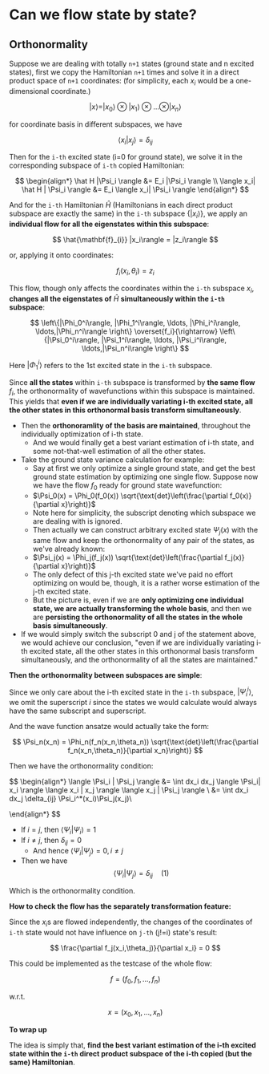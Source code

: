 # Can we flow state by state?

## Orthonormality

Suppose we are dealing with totally `n+1` states (ground state
and n excited states), first we
copy the Hamiltonian `n+1` times and solve it in a
direct product space of `n+1` coordinates: (for simplicity, each $x_i$ would be a one-dimensional coordinate.)

$$
|x\rangle = |x_0\rangle \otimes |x_1\rangle \otimes \ldots \otimes |x_n\rangle
$$

for coordinate basis in different subspaces, we have

$$
\langle x_i|x_j \rangle = \delta_{ij}
$$

Then for the `i-th` excited state (i=0 for ground state), we 
solve it in the corresponding subspace of `i-th` copied Hamiltonian:

$$
\begin{align*}
    \hat H |\Psi_i \rangle &= E_i |\Psi_i \rangle \\
    \langle x_i| \hat H | \Psi_i \rangle &= E_i \langle x_i| \Psi_i \rangle
\end{align*}
$$

And for the `i-th` Hamiltonian $\hat H$ (Hamiltonians in each direct
product subspace are exactly the same) in the `i-th` subspace $\left\{|x_i\rangle\right\}$, we apply an **individual flow for all the
eigenstates within this subspace**:

$$
\hat{\mathbf{f}_{i}} |x_i\rangle = |z_i\rangle
$$

or, applying it onto coordinates:

$$
f_i(x_i,\theta_i) = z_i
$$

This flow, though only affects the coordinates within the
`i-th` subspace $x_i$, **changes all the eigenstates
of** $\hat H$ **simultaneously within the `i-th` subspace**:

$$
\left\{|\Phi_0^i\rangle, |\Phi_1^i\rangle, \ldots, |\Phi_i^i\rangle, \ldots,|\Phi_n^i\rangle \right\} \overset{f_i}{\rightarrow}
\left\{|\Psi_0^i\rangle, |\Psi_1^i\rangle, \ldots, |\Psi_i^i\rangle, \ldots,|\Psi_n^i\rangle \right\}
$$

Here $|\Phi_1^i\rangle$ refers to the 1st excited state in the
`i-th` subspace.

Since **all the states** within `i-th` subspace is transformed
by **the same flow** $f_i$, the orthonormality of wavefunctions
within this subspace is maintained. This yields that **even if
we are individually variating i-th excited state, all the other
states in this orthonormal basis transform simultaneously**.
- Then the **orthonoramlity of the basis are maintained**, throughout
the individually optimization of i-th state.
  - And we would finally get a best variant estimation of i-th
state, and some not-that-well estimation of all the other states.
- Take the ground state variance calculation for example:
  - Say at first we only optimize a single ground state, and get the best ground state estimation by optimizing one single flow. Suppose now we have the flow $f_0$ ready for ground state wavefunction:
  - $\Psi_0(x) = \Phi_0(f_0(x)) \sqrt{\text{det}\left(\frac{\partial f_0(x)}{\partial x}\right)}$
  - Note here for simplicity, the subscript denoting which subspace we are dealing with is ignored.
  - Then actually we can construct arbitrary excited state $\Psi_j(x)$ with the same flow and keep the orthonormality of any pair of the states, as we've already known:
  - $\Psi_j(x) = \Phi_j(f_j(x)) \sqrt{\text{det}\left(\frac{\partial f_j(x)}{\partial x}\right)}$
  - The only defect of this j-th excited state we've paid no effort optimizing on would be, though, it is a rather worse estimation of the j-th excited state.
  - But the picture is, even if we are **only optimizing one individual state, we are actually transforming the whole basis**, and then we are **persisting the orthonormality of all the states in the whole basis simultaneously**.
- If we would simply switch the subscript 0 and j of the statement above, we would achieve our conclusion, "even if we are individually variating i-th excited state, all the other states in this orthonormal basis transform simultaneously, and the orthonormality of all the states are maintained."

**Then the orthonormality between subspaces are simple**:

Since we only care about the i-th excited state in the `i-th`
subspace, $|\Psi_i^i\rangle$, we omit the superscript $i$ since
the states we would calculate would always have the same subscript
and superscript.



And the wave function ansatze would actually take the form:

$$
\Psi_n(x_n) = \Phi_n(f_n(x_n,\theta_n)) \sqrt{\text{det}\left(\frac{\partial f_n(x_n,\theta_n)}{\partial x_n}\right)}
$$

Then we have the orthonormality condition:

$$
\begin{align*}
    \langle \Psi_i | \Psi_j \rangle &= \int dx_i dx_j \langle
            \Psi_i| x_i \rangle \langle x_i | x_j \rangle
            \langle x_j | \Psi_j \rangle \\
            &= \int dx_i dx_j \delta_{ij} \Psi_i^*(x_i)\Psi_j(x_j)\\

\end{align*}
$$

- If $i=j$, then $\langle \Psi_i | \Psi_i \rangle = 1$
- If $i \neq j$, then $\delta_{ij}=0$
  - And hence $\langle \Psi_i | \Psi_j \rangle = 0, i \neq j$
- Then we have
$$
\langle \Psi_i | \Psi_j \rangle = \delta_{ij} \quad (1)
$$

Which is the orthonormality condition.

**How to check the flow has the separately transformation feature:**

Since the $x_i$s are flowed independently, the changes of the coordinates
of `i-th` state would not have influence on `j-th` (j!=i) state's result:

$$
\frac{\partial f_j(x_i,\theta_j)}{\partial x_i} = 0
$$

This could be implemented as the testcase of the whole flow:

$$
f = (f_0,f_1,\ldots,f_n)
$$

w.r.t.

$$
x = (x_0,x_1,\ldots,x_n)
$$

**To wrap up**

The idea is simply that, **find the best variant estimation of the i-th excited state within the `i-th` direct product subspace of the i-th copied (but the same) Hamiltonian**.
